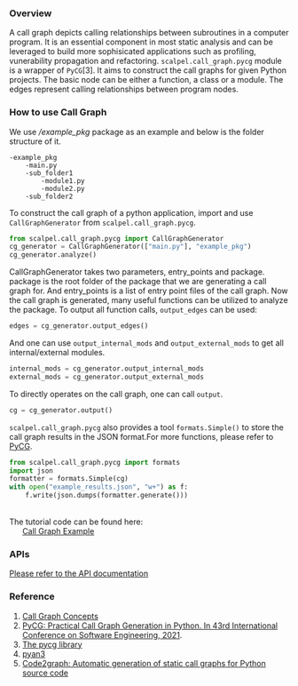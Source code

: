 
### Overview
A call graph depicts calling relationships between subroutines in a computer program. It is an essential component in most static analysis and can be leveraged to build more sophisicated applications such as profiling, vunerability propagation and refactoring.
`scalpel.call_graph.pycg` module is a wrapper of `PyCG`[3]. It aims to construct the call graphs for given Python projects. The basic node can be either a function, a class or a module. The edges represent calling relationships between program nodes. 

  
### How to use Call Graph
We use */example_pkg* package as an example and below is the folder structure of it.

```
-example_pkg
    -main.py
    -sub_folder1
        -module1.py
        -module2.py
    -sub_folder2
```
To construct the call graph of a python application, import and use `CallGraphGenerator` from `scalpel.call_graph.pycg`.

```python
from scalpel.call_graph.pycg import CallGraphGenerator
cg_generator = CallGraphGenerator(["main.py"], "example_pkg")
cg_generator.analyze()
```
CallGraphGenerator takes two parameters, entry_points and package. package is the root folder of the package that we are generating a call graph for. And entry_points is a list of entry point files of the call graph.
Now the call graph is generated, many useful functions can be utilized to analyze the package. To output all function calls, `output_edges` can be used:

```python
edges = cg_generator.output_edges()
```
And one can use `output_internal_mods` and `output_external_mods` to get all internal/external modules.
```python
internal_mods = cg_generator.output_internal_mods
external_mods = cg_generator.output_external_mods
```
To directly operates on the call graph, one can call `output`.
```python
cg = cg_generator.output()
```
`scalpel.call_graph.pycg` also provides a tool `formats.Simple()` to store the call graph results in the JSON format.For more functions, please refer to [PyCG](https://pypi.org/project/pycg/).
```python
from scalpel.call_graph.pycg import formats
import json 
formatter = formats.Simple(cg)
with open("example_results.json", "w+") as f:
    f.write(json.dumps(formatter.generate()))
```


\
The tutorial code can be found here:\
&nbsp;&nbsp;&nbsp;&nbsp;&nbsp;&nbsp;[Call Graph Example](../examples/cg_tutorial.py)


### APIs
[Please refer to the API documentation](https://smat-lab.github.io/Scalpel/scalpel/call_graph.html)


### Reference
1. [Call Graph Concepts](https://en.wikipedia.org/wiki/Call_graph)
2. [PyCG: Practical Call Graph Generation in Python. In 43rd International Conference on Software Engineering, 2021](https://vitsalis.com/papers/pycg.pdf). 
3. [The pycg library ](https://pypi.org/project/pycg/)
4. [pyan3](https://pypi.org/project/pyan3/)
5. [Code2graph: Automatic generation
of static call graphs for Python source code](https://ieeexplore.ieee.org/document/9000043)


